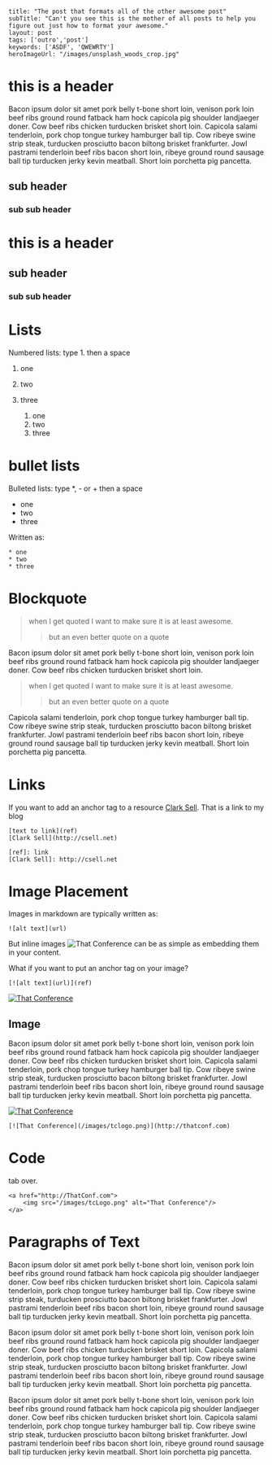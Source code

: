 ```

title: "The post that formats all of the other awesome post"
subTitle: "Can't you see this is the mother of all posts to help you figure out just how to format your awesome."
layout: post
tags: ['outro','post']
keywords: ['ASDF', 'QWEWRTY']
heroImageUrl: "/images/unsplash_woods_crop.jpg"

```

# this is a header

Bacon ipsum dolor sit amet pork belly t-bone short loin, venison pork loin beef ribs ground round fatback ham hock capicola pig shoulder landjaeger doner. Cow beef ribs chicken turducken brisket short loin. Capicola salami tenderloin, pork chop tongue turkey hamburger ball tip. Cow ribeye swine strip steak, turducken prosciutto bacon biltong brisket frankfurter. Jowl pastrami tenderloin beef ribs bacon short loin, ribeye ground round sausage ball tip turducken jerky kevin meatball. Short loin porchetta pig pancetta.

## sub header
### sub sub header

 # this is a header
 ## sub header
 ### sub sub header

# Lists
Numbered lists: type 1. then a space
1. one
2. two
3. three

	1. one
	2. two
	3. three

# bullet lists
Bulleted lists: type \*, - or + then a space
* one
* two
* three

Written as:

	* one
	* two
	* three

# Blockquote

> when I get quoted I want to make sure it is at least awesome.
>> but an even better quote on a quote

Bacon ipsum dolor sit amet pork belly t-bone short loin, venison pork loin beef ribs ground round fatback ham hock capicola pig shoulder landjaeger doner. Cow beef ribs chicken turducken brisket short loin. 

> when I get quoted I want to make sure it is at least awesome.
>> but an even better quote on a quote

Capicola salami tenderloin, pork chop tongue turkey hamburger ball tip. Cow ribeye swine strip steak, turducken prosciutto bacon biltong brisket frankfurter. Jowl pastrami tenderloin beef ribs bacon short loin, ribeye ground round sausage ball tip turducken jerky kevin meatball. Short loin porchetta pig pancetta.

# Links
If you want to add an anchor tag to a resource [Clark Sell](http://csell.net). That is a link to my blog

	[text to link](ref)
	[Clark Sell](http://csell.net)
	
	[ref]: link
	[Clark Sell]: http://csell.net

# Image Placement
Images in markdown are typically written as:

	![alt text](url)

But inline images ![That Conference](/images/tclogo.png) can be as simple as embedding them in your content.

What if you want to put an anchor tag on your image?

	[![alt text](url)](ref)

[![That Conference](/images/tclogo.png)](http://thatconf.com)

## Image
Bacon ipsum dolor sit amet pork belly t-bone short loin, venison pork loin beef ribs ground round fatback ham hock capicola pig shoulder landjaeger doner. Cow beef ribs chicken turducken brisket short loin. Capicola salami tenderloin, pork chop tongue turkey hamburger ball tip. Cow ribeye swine strip steak, turducken prosciutto bacon biltong brisket frankfurter. Jowl pastrami tenderloin beef ribs bacon short loin, ribeye ground round sausage ball tip turducken jerky kevin meatball. Short loin porchetta pig pancetta.

[![That Conference](/images/tclogo.png)](http://thatconf.com)

	[![That Conference](/images/tclogo.png)](http://thatconf.com)

# Code
tab over.

	<a href="http://ThatConf.com"> 
		<img src="/images/tcLogo.png" alt="That Conference"/>
	</a>

# Paragraphs of Text

Bacon ipsum dolor sit amet pork belly t-bone short loin, venison pork loin beef ribs ground round fatback ham hock capicola pig shoulder landjaeger doner. Cow beef ribs chicken turducken brisket short loin. Capicola salami tenderloin, pork chop tongue turkey hamburger ball tip. Cow ribeye swine strip steak, turducken prosciutto bacon biltong brisket frankfurter. Jowl pastrami tenderloin beef ribs bacon short loin, ribeye ground round sausage ball tip turducken jerky kevin meatball. Short loin porchetta pig pancetta.

Bacon ipsum dolor sit amet pork belly t-bone short loin, venison pork loin beef ribs ground round fatback ham hock capicola pig shoulder landjaeger doner. Cow beef ribs chicken turducken brisket short loin. Capicola salami tenderloin, pork chop tongue turkey hamburger ball tip. Cow ribeye swine strip steak, turducken prosciutto bacon biltong brisket frankfurter. Jowl pastrami tenderloin beef ribs bacon short loin, ribeye ground round sausage ball tip turducken jerky kevin meatball. Short loin porchetta pig pancetta.

Bacon ipsum dolor sit amet pork belly t-bone short loin, venison pork loin beef ribs ground round fatback ham hock capicola pig shoulder landjaeger doner. Cow beef ribs chicken turducken brisket short loin. Capicola salami tenderloin, pork chop tongue turkey hamburger ball tip. Cow ribeye swine strip steak, turducken prosciutto bacon biltong brisket frankfurter. Jowl pastrami tenderloin beef ribs bacon short loin, ribeye ground round sausage ball tip turducken jerky kevin meatball. Short loin porchetta pig pancetta.